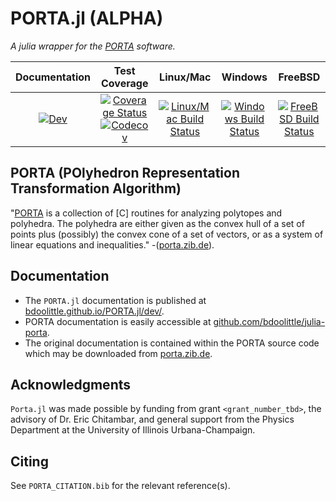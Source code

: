 # PORTA.jl (ALPHA)

*A julia wrapper for the [PORTA](http://porta.zib.de/) software.*

| Documentation | Test Coverage | Linux/Mac | Windows | FreeBSD |
|:-------------:|:-------------:|:---------:|:-------:|:-------:|
|[![Dev](https://img.shields.io/badge/docs-dev-blue.svg)](https://bdoolittle.github.io/PORTA.jl/dev) | [![Coverage Status](https://coveralls.io/repos/github/bdoolittle/PORTA.jl/badge.svg?branch=master)](https://coveralls.io/github/bdoolittle/PORTA.jl?branch=master)[![Codecov](https://codecov.io/gh/bdoolittle/PORTA.jl/branch/master/graph/badge.svg)](https://codecov.io/gh/bdoolittle/PORTA.jl) | [![Linux/Mac Build Status](http://travis-ci.com/bdoolittle/PORTA.jl.svg?branch=master)](https://travis-ci.com/bdoolittle/PORTA.jl) | [![Windows Build Status](https://ci.appveyor.com/api/projects/status/github/bdoolittle/PORTA.jl?svg=true)](https://ci.appveyor.com/project/bdoolittle/PORTA-jl) | [![FreeBSD Build Status](https://api.cirrus-ci.com/github/bdoolittle/PORTA.jl.svg)](https://cirrus-ci.com/github/bdoolittle/PORTA.jl) |

## PORTA (POlyhedron Representation Transformation Algorithm)

"[PORTA](http://porta.zib.de/) is a collection of [C] routines for analyzing polytopes and polyhedra. The polyhedra are either given as the convex hull of a set of points plus (possibly) the convex cone of a set of vectors, or as a system of linear equations and inequalities." -([porta.zib.de](http://porta.zib.de/)).

## Documentation

* The `PORTA.jl` documentation is published at [bdoolittle.github.io/PORTA.jl/dev/](https://bdoolittle.github.io/PORTA.jl/dev/).
* PORTA documentation is easily accessible at [github.com/bdoolittle/julia-porta](https://github.com/bdoolittle/julia-porta).
* The original documentation is contained within the PORTA source code which may be downloaded from [porta.zib.de](http://porta.zib.de/).

## Acknowledgments

`Porta.jl` was made possible by funding from  grant `<grant_number_tbd>`, the advisory
of Dr. Eric Chitambar, and general support from the Physics Department at the
University of Illinois Urbana-Champaign.

## Citing

See `PORTA_CITATION.bib` for the relevant reference(s).
